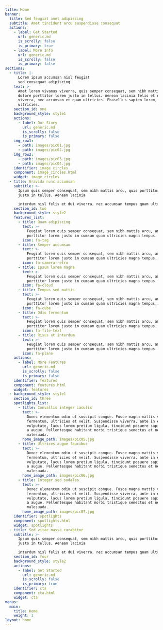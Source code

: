 ```yaml
---
title: Home
banner:
  title: Sed feugiat amet adipiscing
  subtitle: Amet tincidunt arcu suspendisse consequat
  actions:
    - label: Get Started
      url: generic.md
      is_scrolly: false
      is_primary: true
    - label: More Info
      url: generic.md
      is_scrolly: false
      is_primary: false
sections:
  - title: |-
      Lorem ipsum accumsan nisl feugiat
      sed consequat adipiscing
    text: >-
      Amet lorem vivamus viverra, quis semper consequat, sem nibh mattis arcu,
      dolore porttitor lorem justo in tellus. Aenean lacinia felis et dui
      viverra, nec accumsan et quam ultricies. Phasellus sapien lorem, rhoncus
      ultricies.
    section_id: one
    background_style: style1
    actions:
      - label: Our Story
        url: generic.md
        is_scrolly: false
        is_primary: false
    img_row1:
      - path: images/pic01.jpg
      - path: images/pic02.jpg
    img_row2:
      - path: images/pic03.jpg
      - path: images/pic04.jpg
    identifier: image circles
    component: image_circles.html
    widget: image_circles
  - title: Gravida nunc accumsan
    subtitle: >-
      Ipsum quis semper consequat, sem nibh mattis arcu, quis porttitor lorem
      justo in tellus. Aenean lacinia  

      interdum nisl felis et dui viverra, nec accumsan tempus quam ultricies.
    section_id: two
    background_style: style2
    features_list:
      - title: Quam adipiscing
        text: >-
          Feugiat lorem quis semper consequat, sem nibh mattis arcu, amet
          porttitor lorem justo in cumsan quam ultricies magna tempus.
        icon: fa-tag
      - title: Semper accumsan
        text: >-
          Feugiat lorem quis semper consequat, sem nibh mattis arcu, amet
          porttitor lorem justo in cumsan quam ultricies magna tempus.
        icon: fa-camera-retro
      - title: Ipsum lorem magna
        text: >-
          Feugiat lorem quis semper consequat, sem nibh mattis arcu, amet
          porttitor lorem justo in cumsan quam ultricies magna tempus.
        icon: fa-cloud
      - title: Tempus sed mattis
        text: >-
          Feugiat lorem quis semper consequat, sem nibh mattis arcu, amet
          porttitor lorem justo in cumsan quam ultricies magna tempus.
        icon: fa-cube
      - title: Odio fermentum
        text: >-
          Feugiat lorem quis semper consequat, sem nibh mattis arcu, amet
          porttitor lorem justo in cumsan quam ultricies magna tempus.
        icon: fa-file-text
      - title: Risus et interdum
        text: >-
          Feugiat lorem quis semper consequat, sem nibh mattis arcu, amet
          porttitor lorem justo in cumsan quam ultricies magna tempus.
        icon: fa-plane
    actions:
      - label: More Features
        url: generic.md
        is_scrolly: false
        is_primary: false
    identifier: features
    component: features.html
    widget: features
  - background_style: style1
    section_id: three
    spotlights_list:
      - title: Convallis integer iaculis
        text: >-
          Donec elementum odio ut suscipit congue. Fusce magna mattis vel
          fermentum, ultricies et velit. Suspendisse viverra, ante in eleifend
          vulputate, lacus lorem pretium ligula, tincidunt posuere sapien neque
          a augue. Pellentesque habitant morbi tristique senectus et netus et
          malesuada.
        home_image_path: images/pic05.jpg
      - title: Ultrices augue faucibus
        text: >-
          Donec elementum odio ut suscipit congue. Fusce magna mattis vel
          fermentum, ultricies et velit. Suspendisse viverra, ante in eleifend
          vulputate, lacus lorem pretium ligula, tincidunt posuere sapien neque
          a augue. Pellentesque habitant morbi tristique senectus et netus et
          malesuada.
        home_image_path: images/pic06.jpg
      - title: Integer sed sodales
        text: >-
          Donec elementum odio ut suscipit congue. Fusce magna mattis vel
          fermentum, ultricies et velit. Suspendisse viverra, ante in eleifend
          vulputate, lacus lorem pretium ligula, tincidunt posuere sapien neque
          a augue. Pellentesque habitant morbi tristique senectus et netus et
          malesuada.
        home_image_path: images/pic07.jpg
    identifier: spotlights
    component: spotlights.html
    widget: spotlights
  - title: Sed vitae massa curabitur
    subtitle: >-
      Ipsum quis semper consequat, sem nibh mattis arcu, quis porttitor lorem
      justo in tellus. Aenean lacinia  

      interdum nisl felis et dui viverra, nec accumsan tempus quam ultricies.
    section_id: four
    background_style: style2
    actions:
      - label: Get Started
        url: generic.md
        is_scrolly: false
        is_primary: true
    identifier: cta
    component: cta.html
    widget: cta
menus:
  main:
    title: Home
    weight: 1
layout: home
---
```


